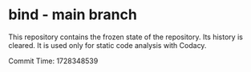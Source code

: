 # bind - main branch

This repository contains the frozen state of the repository.
Its history is cleared. It is used only for static code
analysis with Codacy.

Commit Time: 1728348539